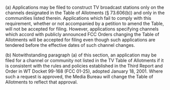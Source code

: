(a) Applications may be filed to construct TV broadcast stations only on the channels designated in the Table of Allotments (§ 73.606(b)) and only in the communities listed therein. Applications which fail to comply with this requirement, whether or not accompanied by a petition to amend the Table, will not be accepted for filing. However, applications specifying channels which accord with publicly announced FCC Orders changing the Table of Allotments will be accepted for filing even though such applications are tendered before the effective dates of such channel changes.

(b) Notwithstanding paragraph (a) of this section, an application may be filed for a channel or community not listed in the TV Table of Allotments if it is consistent with the rules and policies established in the Third Report and Order in WT Docket 99-168 (FCC 01-25), adopted January 18, 2001. Where such a request is approved, the Media Bureau will change the Table of Allotments to reflect that approval.


